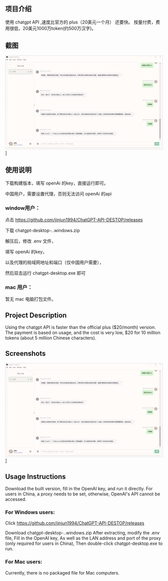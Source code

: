 
## 项目介绍

使用 chatgpt API ,速度比官方的 plus（20美元一个月） 还要快。
按量付费，费用很低，20美元1000万token(约500万汉字)。 

## 截图
![Screenshot.png](./images/ILoSUsgnBy.png)]

## 使用说明

下载构建版本，填写 openAi 的key，直接运行即可。

中国用户，需要设置代理，否则无法访问 openAi 的api


### window用户：

点击 https://github.com/jinjun1994/ChatGPT-API-DESTOP/releases

下载 chatgpt-desktop-*.*.windows.zip

解压后，修改 .env 文件，

填写 openAi 的key，

以及代理的局域网地址和端口（仅中国用户需要），

然后双击运行 chatgpt-desktop.exe 即可

### mac 用户：

暂无 mac 电脑打包文件。

## Project Description
Using the chatgpt API is faster than the official plus ($20/month) version. The payment is based on usage, and the cost is very low, $20 for 10 million tokens (about 5 million Chinese characters).

## Screenshots
![Screenshot.png](./images/ILoSUsgnBy.png)]

## Usage Instructions
Download the built version, fill in the OpenAI key, and run it directly.
For users in China, a proxy needs to be set, otherwise, OpenAI's API cannot be accessed.

### For Windows users:
Click https://github.com/jinjun1994/ChatGPT-API-DESTOP/releases

Download chatgpt-desktop-..windows.zip
After extracting, modify the .env file,
Fill in the OpenAI key,
As well as the LAN address and port of the proxy (only required for users in China),
Then double-click chatgpt-desktop.exe to run.

### For Mac users:
Currently, there is no packaged file for Mac computers.